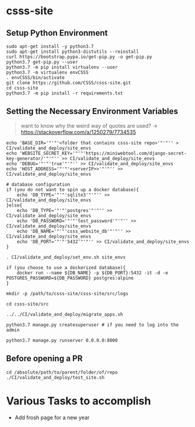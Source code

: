 # csss-site

## Setup Python Environment
```shell
sudo apt-get install -y python3.7
sudo apt-get install python3-distutils --reinstall
curl https://bootstrap.pypa.io/get-pip.py -o get-pip.py
python3.7 get-pip.py --user
python3.7 -m pip install virtualenv --user
python3.7 -m virtualenv envCSSS
. envCSSS/bin/activate
git clone https://github.com/CSSS/csss-site.git
cd csss-site
python3.7 -m pip install -r requirements.txt
```


## Setting the Necessary Environment Variables  
> want to know why the weird way of quotes are used? -> https://stackoverflow.com/a/1250279/7734535  
```shell
echo 'BASE_DIR='"'"'<folder that contains csss-site repo>'"'"'' > CI/validate_and_deploy/site_envs
echo 'WEBSITE_SECRET_KEY='"'"'https://miniwebtool.com/django-secret-key-generator/'"'"'' >> CI/validate_and_deploy/site_envs
echo 'DEBUG='"'"'true'"'"'' >> CI/validate_and_deploy/site_envs
echo 'HOST_ADDRESS='"'"'<serverIP>>'"'"'' >> CI/validate_and_deploy/site_envs

# database configuration
if (you do not want to spin up a docker database){
    echo 'DB_TYPE='"'"'sqlite3'"'"'' >> CI/validate_and_deploy/site_envs
}else{
    echo 'DB_TYPE='"'"'postgres'"'"'' >> CI/validate_and_deploy/site_envs
    echo 'DB_PASSWORD='"'"'test_password'"'"'' >> CI/validate_and_deploy/site_envs
    echo 'DB_NAME='"'"'csss_website_db'"'"'' >> CI/validate_and_deploy/site_envs
    echo 'DB_PORT='"'"'5432'"'"'' >> CI/validate_and_deploy/site_envs
}

. CI/validate_and_deploy/set_env.sh site_envs

if (you choose to use a dockerized database){
    docker run --name ${DB_NAME} -p ${DB_PORT}:5432 -it -d -e POSTGRES_PASSWORD=${DB_PASSWORD} postgres:alpine
}

mkdir -p /path/to/csss-site/csss-site/src/logs

cd csss-site/src

../../CI/validate_and_deploy/migrate_apps.sh

python3.7 manage.py createsuperuser # if you need to log into the admin

python3.7 manage.py runserver 0.0.0.0:8000
```

## Before opening a PR
```shell
cd /absolute/path/to/parent/folder/of/repo
./CI/validate_and_deploy/test_site.sh
```

# Various Tasks to accomplish

 * Add frosh page for a new year